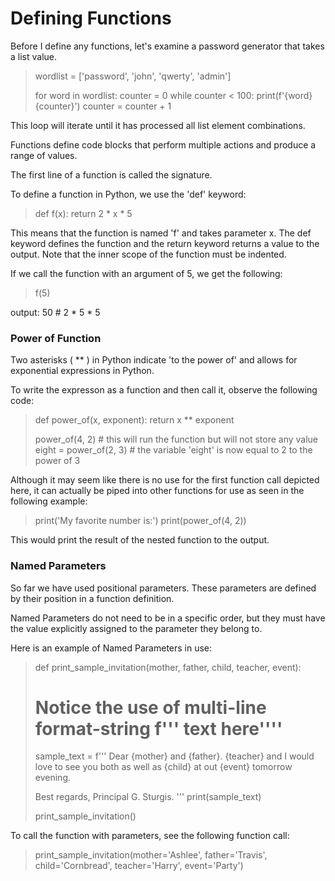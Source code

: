 # Defining Functions

Before I define any functions, let's examine a password generator that takes a list value.

>wordlist = \['password', 'john', 'qwerty', 'admin']
>
>for word in wordlist:
>	counter = 0
>	while counter < 100:
>		print(f'{word}{counter}')
>		counter = counter + 1

This loop will iterate until it has processed all list element combinations.

Functions define code blocks that perform multiple actions and produce a range of values.

The first line of a function is called the signature.

To define a function in Python, we use the 'def' keyword:

>def f(x):
>	return 2 * x * 5 

This means that the function is named 'f' and takes parameter x. The def keyword defines the function and the return keyword returns a value to the output.  Note that the inner scope of the function must be indented.

If we call the function with an argument of 5, we get the following:

>f(5)

output: 50    # 2 * 5 * 5 

### Power of Function

Two asterisks ( ** ) in Python indicate 'to the power of' and allows for exponential expressions in Python.

To write the expresson as a function and then call it, observe the following code:

>def power_of(x, exponent):
>	return x ** exponent
>	
>power_of(4, 2)      # this will run the function but will not store any value
>eight = power_of(2, 3)    # the variable 'eight' is now equal to 2 to the power of 3

Although it may seem like there is no use for the first function call depicted here, it can actually be piped into other functions for use as seen in the following example:

>print('My favorite number is:')
>print(power_of(4, 2))

This would print the result of the nested function to the output.

### Named Parameters

So far we have used positional parameters. These parameters are defined by their position in a function definition. 

Named Parameters do not need to be in a specific order, but they must have the value explicitly assigned to the parameter they belong to.

Here is an example of Named Parameters in use:

>def print_sample_invitation(mother, father, child, teacher, event):
>
>	# Notice the use of multi-line format-string f''' text here''''
>	sample_text = f'''
>Dear {mother} and {father}.
>{teacher} and I would love to see you both as well as {child} at out {event} tomorrow evening. 
>
>Best regards,
>Principal G. Sturgis.
>'''
>	print(sample_text)
>	
>print_sample_invitation()

To call the function with parameters, see the following function call:

>print_sample_invitation(mother='Ashlee', father='Travis', child='Cornbread', teacher='Harry', event='Party')


